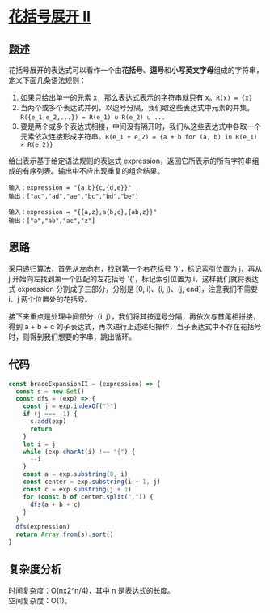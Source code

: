 # [花括号展开 II](https://leetcode.cn/problems/brace-expansion-ii/)

## 题述

花括号展开的表达式可以看作一个由**花括号**、**逗号**和**小写英文字母**组成的字符串，定义下面几条语法规则：

1. 如果只给出单一的元素 x，那么表达式表示的字符串就只有 x。`R(x) = {x}`
2. 当两个或多个表达式并列，以逗号分隔，我们取这些表达式中元素的并集。`R({e_1,e_2,...}) = R(e_1) ∪ R(e_2) ∪ ...`
3. 要是两个或多个表达式相接，中间没有隔开时，我们从这些表达式中各取一个元素依次连接形成字符串。`R(e_1 + e_2) = {a + b for (a, b) in R(e_1) × R(e_2)}`

给出表示基于给定语法规则的表达式 expression，返回它所表示的所有字符串组成的有序列表。输出中不应出现重复的组合结果。

```
输入：expression = "{a,b}{c,{d,e}}"
输出：["ac","ad","ae","bc","bd","be"]

输入：expression = "{{a,z},a{b,c},{ab,z}}"
输出：["a","ab","ac","z"]
```

## 思路

采用递归算法，首先从左向右，找到第一个右花括号 '}'，标记索引位置为 j，再从 j 开始向左找到第一个匹配的左花括号 '{'，标记索引位置为 i，这样我们就将表达式 expression 分割成了三部分，分别是 [0, i)、(i, j)、(j, end]，注意我们不需要 i、j 两个位置处的花括号。

接下来重点是处理中间部分（i, j），我们将其按逗号分隔，再依次与首尾相拼接，得到 a + b + c 的子表达式，再次进行上述递归操作，当子表达式中不存在花括号时，则得到我们想要的字串，跳出循环。

## 代码

```javascript
const braceExpansionII = (expression) => {
  const s = new Set()
  const dfs = (exp) => {
    const j = exp.indexOf("}")
    if (j === -1) {
      s.add(exp)
      return
    }
    let i = j
    while (exp.charAt(i) !== "{") {
      --i
    }
    const a = exp.substring(0, i)
    const center = exp.substring(i + 1, j)
    const c = exp.substring(j + 1)
    for (const b of center.split(",")) {
      dfs(a + b + c)
    }
  }
  dfs(expression)
  return Array.from(s).sort()
}
```

## 复杂度分析

时间复杂度：O(nx2^n/4)，其中 n 是表达式的长度。  
空间复杂度：O(1)。

